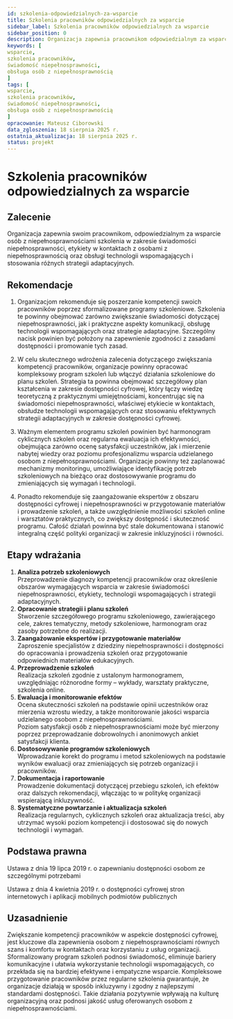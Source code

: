 ```yaml
---
id: szkolenia-odpowiedzialnych-za-wsparcie
title: Szkolenia pracowników odpowiedzialnych za wsparcie 
sidebar_label: Szkolenia pracowników odpowiedzialnych za wsparcie
sidebar_position: 0
description: Organizacja zapewnia pracownikom odpowiedzialnym za wsparcie osób z niepełnosprawnościami szkolenia
keywords: [
wsparcie,
szkolenia pracowników,
świadomość niepełnosprawności,
obsługa osób z niepełnosprawnością
]
tags: [
wsparcie,
szkolenia pracowników,
świadomość niepełnosprawności,
obsługa osób z niepełnosprawnością
]
opracowanie: Mateusz Ciborowski
data_zgloszenia: 18 sierpnia 2025 r.
ostatnia_aktualizacja: 18 sierpnia 2025 r.
status: projekt
---
```



# Szkolenia pracowników odpowiedzialnych za wsparcie 

## Zalecenie

Organizacja zapewnia swoim pracownikom, odpowiedzialnym za wsparcie osób z niepełnosprawnościami szkolenia w zakresie świadomości niepełnosprawności, etykiety w kontaktach z osobami z niepełnosprawnością oraz obsługi technologii wspomagających i stosowania różnych strategii adaptacyjnych.

## **Rekomendacje**

1. Organizacjom rekomenduje się poszerzanie kompetencji swoich pracowników poprzez sformalizowane programy szkoleniowe. Szkolenia te powinny obejmować zarówno zwiększanie świadomości dotyczącej niepełnosprawności, jak i praktyczne aspekty komunikacji, obsługę technologii wspomagających oraz strategie adaptacyjne. Szczególny nacisk powinien być położony na zapewnienie zgodności z zasadami dostępności i promowanie tych zasad.

2. W celu skutecznego wdrożenia zalecenia dotyczącego zwiększania kompetencji pracowników, organizacje powinny opracować kompleksowy program szkoleń lub włączyć działania szkoleniowe do planu szkoleń. Strategia ta powinna obejmować szczegółowy plan kształcenia w zakresie dostępności cyfrowej, który łączy wiedzę teoretyczną z praktycznymi umiejętnościami, koncentrując się na świadomości niepełnosprawności, właściwej etykiecie w kontaktach, obsłudze technologii wspomagających oraz stosowaniu efektywnych strategii adaptacyjnych w zakresie dostępności cyfrowej.

3. Ważnym elementem programu szkoleń powinien być harmonogram cyklicznych szkoleń oraz regularna ewaluacja ich efektywności, obejmująca zarówno ocenę satysfakcji uczestników, jak i mierzenie nabytej wiedzy oraz poziomu profesjonalizmu wsparcia udzielanego osobom z niepełnosprawnościami. Organizacje powinny też zaplanować mechanizmy monitoringu, umożliwiające identyfikację potrzeb szkoleniowych na bieżąco oraz dostosowywanie programu do zmieniających się wymagań i technologii.

4. Ponadto rekomenduje się zaangażowanie ekspertów z obszaru dostępności cyfrowej i niepełnosprawności w przygotowanie materiałów i prowadzenie szkoleń, a także uwzględnienie możliwości szkoleń online i warsztatów praktycznych, co zwiększy dostępność i skuteczność programu. Całość działań powinna być stale dokumentowana i stanowić integralną część polityki organizacji w zakresie inkluzyjności i równości.

## Etapy wdrażania

1. **Analiza potrzeb szkoleniowych**  
    Przeprowadzenie diagnozy kompetencji pracowników oraz określenie obszarów wymagających wsparcia w zakresie świadomości niepełnosprawności, etykiety, technologii wspomagających i strategii adaptacyjnych.
2. **Opracowanie strategii i planu szkoleń**  
    Stworzenie szczegółowego programu szkoleniowego, zawierającego cele, zakres tematyczny, metody szkoleniowe, harmonogram oraz zasoby potrzebne do realizacji.
3. **Zaangażowanie ekspertów i przygotowanie materiałów**  
    Zaproszenie specjalistów z dziedziny niepełnosprawności i dostępności do opracowania i prowadzenia szkoleń oraz przygotowanie odpowiednich materiałów edukacyjnych.
4. **Przeprowadzenie szkoleń**  
    Realizacja szkoleń zgodnie z ustalonym harmonogramem, uwzględniając różnorodne formy – wykłady, warsztaty praktyczne, szkolenia online.
5. **Ewaluacja i monitorowanie efektów**  
    Ocena skuteczności szkoleń na podstawie opinii uczestników oraz mierzenia wzrostu wiedzy, a także monitorowanie jakości wsparcia udzielanego osobom z niepełnosprawnościami.  
    Poziom satysfakcji osób z niepełnosprawnościami może być mierzony poprzez przeprowadzanie dobrowolnych i anonimowych ankiet satysfakcji klienta.
6. **Dostosowywanie programów szkoleniowych**  
    Wprowadzanie korekt do programu i metod szkoleniowych na podstawie wyników ewaluacji oraz zmieniających się potrzeb organizacji i pracowników.
7. **Dokumentacja i raportowanie**  
    Prowadzenie dokumentacji dotyczącej przebiegu szkoleń, ich efektów oraz dalszych rekomendacji, włączając to w politykę organizacji wspierającą inkluzywność.
8. **Systematyczne powtarzanie i aktualizacja szkoleń**  
    Realizacja regularnych, cyklicznych szkoleń oraz aktualizacja treści, aby utrzymać wysoki poziom kompetencji i dostosować się do nowych technologii i wymagań.

## Podstawa prawna

Ustawa z dnia 19 lipca 2019 r. o zapewnianiu dostępności osobom ze szczególnymi potrzebami

Ustawa z dnia 4 kwietnia 2019 r. o dostępności cyfrowej stron internetowych i aplikacji mobilnych podmiotów publicznych

## Uzasadnienie

Zwiększanie kompetencji pracowników w aspekcie dostępności cyfrowej, jest kluczowe dla zapewnienia osobom z niepełnosprawnościami równych szans i komfortu w kontaktach oraz korzystaniu z usług organizacji. Sformalizowany program szkoleń podnosi świadomość, eliminuje bariery komunikacyjne i ułatwia wykorzystanie technologii wspomagających, co przekłada się na bardziej efektywne i empatyczne wsparcie. Kompleksowe przygotowanie pracowników przez regularne szkolenia gwarantuje, że organizacje działają w sposób inkluzywny i zgodny z najlepszymi standardami dostępności. Takie działania pozytywnie wpływają na kulturę organizacyjną oraz podnosi jakość usług oferowanych osobom z niepełnosprawnościami.
